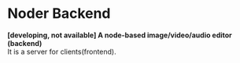 # Noder Backend
**[developing, not available] A node-based image/video/audio editor (backend)**  
It is a server for clients(frontend).  

